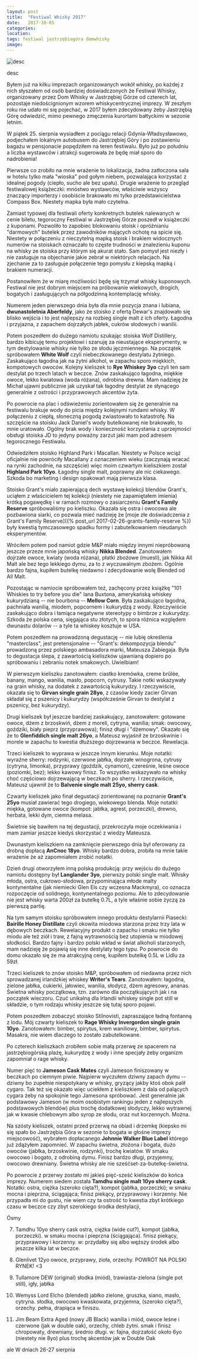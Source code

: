 ```yaml
---
layout: post
title:  "Festiwal Whisky 2017"
date:   2017-10-05
categories: 
location: 
tags: festiwal jastrzębiagóra domwhisky
image: 
---
```



<div class="post-image">
    <img src="{{ page.image }}" alt="desc" />
    <p class="post-image-caption">desc</p>
</div>

Byłem już na kilku imprezach organizowanych wokół whisky, po każdej z nich słyszałem od osób bardziej doświadczonych że Festiwal Whisky, organizowany przez Dom Whisky w Jastrzębiej Górze od czterech lat, pozostaje niedoścignionym wzorem whiskycentrycznej imprezy. W zeszłym roku nie udało mi się pojechać, w 2017 byłem zdecydowany żeby Jastrzębią Górę odwiedzić, mimo pewnego zmęczenia kurortami bałtyckimi w sezonie letnim.

W piątek 25. sierpnia wysiadłem z pociągu relacji Gdynia-Władsysławowo, podjechałem lokalnym autobusem do Jastrzębiej Góry i po zostawieniu bagażu w pensjonacie popędziłem na teren festiwalu. Było już po południu a liczba wystawców i atrakcji sugerowała że będę miał sporo do nadrobienia!

Pierwsze co zrobiło na mnie wrażenie to lokalizacja, żadna zatłoczona sala w hotelu tylko mała "wioska" pod gołym niebem, pozwalająca korzystać z idealnej pogody (ciepło, sucho ale bez upału). Drugie wrażenie to przegląd festiwalowej książeczki: mnóstwo wystawców, właściwie wszyscy znaczący importerzy i osobiście brakowało mi tylko przedstawicielstwa Compass Box. Niestety mapka była mało czytelna.

Zamiast typowej dla festiwali oferty konkretnych butelek nalewanych w cenie biletu, tegoroczny Festiwal w Jastrzębiej Górze poszedł w książeczki z kuponami. Pozwoliło to zapobiec blokowaniu stoisk i opróżnianiu "darmowych" butelek przez zawodników mających ochotę na spicie się. Niestety w połączeniu z nieczytelną mapką stoisk i brakiem widocznych numerów na stoiskach oznaczało to częste trudności w znalezieniu kuponu na whisky ze stoiska przy którym się akurat stało. Sam pomysł jest niezły i nie zasługuje na objechanie jakie zebrał w niektórych relacjach. Na zjechanie za to zasługuje połączenie tego pomysłu z kiepską mapką i brakiem numeracji.

Postanowiłem że w miarę możliwości będę się trzymał whisky kuponowych. Festiwal nie jest dobrym miejscem na próbowanie wiekowych, drogich, bogatych i zasługujących na półgodzinną kontemplację whisky.

Numerem jeden pierwszego dnia była dla mnie pozycja znana i lubiana, **dwunastoletnia Aberfeldy**, jako że stoisko z ofertą Dewar's znajdowało się blisko wejścia i to jest najlepszy na rozbieg single malt z ich oferty. Łagodna i przyjazna, z zapachem dojrzałych jabłek, cukrów słodowych i wanilii.

Potem poszedłem do dużego namiotu szukając stoiska Wolf Distillery, bardzo kibicuję temu projektowi i szanuję za nieustające eksperymenty, w tym destylowanie whisky nie tylko ze słodu jęczmiennego. Na początek spróbowałem **White Wolf** czyli niebeczkowanego destylatu żytniego. Zaskakująco łagodna jak na żytni alkohol, w zapachu sporo miękkich, kompotowych owoców. Kolejny kieliszek to **Rye Whiskey 3yo** czyli ten sam destylat po trzech latach w beczce. Znów zaskakująco łagodna, miękkie owoce, lekko kwiatowa (woda różana), odrobina drewna. Mam nadzieję że Michał ujawni publicznie jak uzyskał tak łagodny destylat ze słynącego generalnie z ostrości i przyprawowych akcentów żyta.

Po powrocie na plac i odświeżeniu zorientowałem się że generalnie na festiwalu brakuje wody do picia między kolejnymi rundami whisky. W połączeniu z ciepłą, słoneczną pogodą zwiastowało to katastrofę. Na szczęście na stoisku Jack Daniel's wody butelkowanej nie brakowało, to mnie uratowało. Ogólny brak wody i konieczność korzystania z uprzejmości obsługi stoiska JD to jedyny poważny zarzut jaki mam pod adresem tegorocznego Festiwalu.

Odwiedziłem stoisko Highland Park i Macallan. Niestety w Polsce wciąż oficjalnie nie powróciły Macallany z oznaczeniem wieku (zaczynają wracać na rynki zachodnie, na szczęście) więc moim czwartym kieliszkiem został **Highland Park 10yo**. Łagodny single malt, poprawny ale nic ciekawego. Szkoda bo marketing i design opakowań mają pierwsza klasa.

Stoisko Grant's miało zapierającą dech wystawę kolekcji blendów Grant's, uciąłem z właścicielem tej kolekcji (niestety nie zapamiętałem imienia) krótką pogawędkę i w ramach rozmowy o zasiarczeniu **Grant's Family Reserve** spróbowaliśmy po kieliszku. Okazała się ostra i owocowa ale pozbawiona siarki, co pozwala mieć nadzieję że [moje złe doświadczenia z Grant's Family Reserve]({% post_url 2017-02-26-grants-family-reserve %}) były kwestią tymczasowego spadku formy i zabutelkowaniem nieudanych eksperymentów.

Wróciłem potem pod namiot gdzie M&P miało między innymi niepróbowaną jeszcze przeze mnie japońską whisky **Nikka Blended**. Zanotowałem dojrzałe owoce, kwiaty (woda różana), płatki zbożowe (muesli), jak Nikka All Malt ale bez tego lekkiego dymu, za to z wyczuwalnym zbożem. Ogólnie bardzo fajna, kupiłem butelkę niedawno i zdecydowanie wolę Blended od All Malt.

Pozostając w namiocie spróbowałem też, zachęcony przez książkę "101 Whiskies to try before you die" Iana Buxtona, amerykańską whiskey kukurydzianą -- nie bourbona -- **Mellow Corn**. Była zaskakująco łagodna, pachniała wanilią, miodem, popcornem i kukurydzą z wody. Rzeczywiście zaskakująco dobra i łamiąca negatywne stereotypy o bimbrze z kukurydzy. Szkoda że polska cena, sięgająca stu złotych, to spora różnica względem dwunastu dolarów -- a tyle ta whiskey kosztuje w USA.

Potem poszedłem na prowadzoną degustację -- nie lubię określenia "masterclass", jest pretensjonalne -- "Grant's: dekompozycja blendu" prowadzoną przez polskiego ambasadora marki, Mateusza Zabiegaja. Była to degustacja ślepa, z zawartością kieliszków ujawnianą dopiero po spróbowaniu i zebraniu notek smakowych. Uwielbiam!

W pierwszym kieliszku zanotowałem: ciastko kremówka, creme brûlée, banany, mango, wanilia, masło, popcorn, cytrusy. Takie notki wskazywały na grain whisky, na dodatek z zawartością kukurydzy. I rzeczywiście, okazała się to **Girvan single grain 28yo**, z czasów kiedy zacier Girvan składał się z pszenicy i kukurydzy (współcześnie Girvan to destylat z pszenicy, bez kukurydzy).

Drugi kieliszek był jeszcze bardziej zaskakujący, zanotowałem: gotowane owoce, dżem z brzoskwiń, dżem z moreli, cytryna, wanilia; smak: owocowy, goździki, biały pieprz (przyprawowa); finisz długi i "dżemowy". Okazało się że to **Glenfiddich single malt 26yo**, a Mateusz wyjaśnił że brzoskwinie i morele w zapachu to kwestia dłuższego dojrzewania w beczce. Rewelacja.

Trzeci kieliszek to wyprawa w jeszcze innym kierunku. Moje notatki: wyraźne sherry: rodzynki, czerwone jabłka, dojrzałe winogrona, cytrusy (cytryna, limonka), przyprawy (goździk, cynamon), czereśnie, leśne owoce (poziomki, bez); lekko kawowy finisz. To wszystko wskazywało na whisky choć częściowo dojrzewającą w beczkach po sherry. I rzeczywiście, Mateusz ujawnił że to **Balvenie single malt 25yo, sherry cask**.

Czwarty kieliszek jako finał degustacji zorientowanej na poznanie **Grant's 25yo** musiał zawierać tego drogiego, wiekowego blenda. Moje notatki: miękka, gotowane owoce (kompot: jabłka, agrest, porzeczki), drewno, herbata, lekki dym, ciemna melasa.

Świetnie się bawiłem na tej degustacji, przekroczyła moje oczekiwania i mam zamiar jeszcze kiedyś skorzystać z wiedzy Mateusza.

Dwunastym kieliszkiem na zamknięcie pierwszego dnia był oferowany za drobną dopłacą **AnCnoc 18yo**. Whisky bardzo dobra, zrobiła na mnie takie wrażenie że aż zapomniałem zrobić notatki. 

Dzień drugi otworzyłem inną polską produkcją: przy wejściu do dużego namiotu dostępny był **Langlander 3yo**, pierwszy polski single malt. Whisky młoda, ostra, cukrowo-słodowa, przypominająca młode malty kontynentalne (jak niemiecki Glen Els czy wczesna Mackmyra), co oznacza rozpoczęcie od solidnego, kontynentalnego poziomu. Ale to zdecydowanie nie jest whisky warta 200zł za butelkę 0.7L, a tyle właśnie sobie życzą za pierwszą partię.

Na tym samym stoisku spróbowałem innego produktu destylarnii Piasecki: **Bairille Honey Distillate** czyli okowita miodowa starzona przez trzy lata w dębowych beczkach. Rewelacyjny produkt o zapachu i smaku nie tylko miodu ale też ziół i traw, z fajną wytrawnością bez utopienia w miodowej słodkości. Bardzo fajny i bardzo polski wkład w świat alkoholi starzonych, mam nadzieję że pojawią się inne destylaty tego typu. Po powrocie do domu okazało się że ma atrakcyjną cenę, kupiłem butelkę 0.5L w Lidlu za 59zł.

Trzeci kieliszek to znów stoisko M&P, spróbowałem od niedawna przez nich sprowadzanej irlandzkiej whiskey **Writer's Tears**. Zanotowałem: łagodna, zielone jabłka, cukierki, jałowiec, wanilia, słodycz, dżem agresowy, ananas. Świetna whisky początkowa, tzn. zarówno dla początkujących jak i na początek wieczoru. Czuć unikalną dla Irlandii whiskey single pot still w składzie, o tym rodzaju whisky jeszcze się tutaj sporo pojawi.

Potem poszedłem zobaczyć stoisko Stilnovisti, zapraszające ładną fontanną z lodu. Mój czwarty kieliszek to **Rage Whisky Invergordon single grain 10yo**. Zanotowałem: bimber, spirytus, krem waniliowy, bimber, spirytus. Masakra, nie wiem dlaczego to zostało zabutelkowane.

Po czterech kieliszkach zrobiłem sobie małą przerwę ze spacerem na jastrzębiogórską plażę, kukurydzę z wody i inne specjały żeby organizm zapomniał o rage whisky.

Numer pięć to **Jameson Cask Mates** czyli Jameson finiszowany w beczkach po ciemnym piwie. Najpierw wyczułem dziwny zapach dymu -- dziwny bo zupełnie niespotykany w whisky, gryzący jakby ktoś obok palił cygaro. Tak też się okazało więc uciekłem z kieliszkiem z dala od palących cygara żeby na spokojnie tego Jamesona spróbować. Jest generalnie jak podstawowy Jameson (w moim osobistym rankingu jeden z najlepszych podstawowych blendów) plus trochę dodatkowej słodyczy, lekko wytrawnej jak w kwasie chlebowym albo syrop ze słodu, oraz nut korzennych. Można.

Na szósty kieliszek, ostatni przed przerwą na obiad i drzemkę (kiepsko mi się spało bo Jastrzębia Góra w sezonie to bogata w głośne imprezy miejscowość), wybrałem dopłacanego **Johnnie Walker Blue Label** którego już zdążyłem zapomnieć. W zapachu świetna, złożona i bogata, dużo owoców (jabłka, brzoskwinie, rodzynki), trochę kwiatów. W smaku owocowo i bogato, z odrobiną dymu. Finisz bardzo długi, przyjemny, owocowo drewniany. Świetna whisky ale nie sześćset-za-butelkę-świetna.

Po powrocie z przerwy zostało mi jakieś pięć-sześć kieliszków do końca imprezy. Numerem siedem została **Tamdhu single malt 10yo sherry cask**. Notatki: ostra, ciężka (szeroko cięta?), kompot (jabłka, porzeczki); w smaku mocna i pieprzna, ściągająca; finisz piekący, przyprawowy i korzenny. Nie przypadła mi do gustu, nie wiem czy ta ostrość to kwestia zbyt krótkiego czasu w beczce czy zbyt szerokiego środka destylacji,

Ósmy


7. Tamdhu 10yo sherry cask
ostra, ciężka (wide cut?), kompot (jabłka, porzeczki). w smaku mocna i pieprzna (ściągająca). finisz piekący, przyprawowy i korzenny.
w: przydałby się albo węższy środek albo jeszcze kilka lat w beczce.

8. Glenlivet 12yo
owoce, przyprawy, zioła, orzechy.
POWRÓT NA POLSKI RYNEK! <3 

9. Tullamore DEW (original)
słodka (miód), trawiasta-zielona (single pot still), igły, jabłka

10. Wemyss Lord Elcho (blended)
jabłko zielone, gruszka, siano, masło, cytryna. słodka, owocowo kwaskowata, przyjemna, (szeroko cięta?), orzechy. pełna, drapiąca w finiszu.

11. Jim Beam Extra Aged (nowy JB Black)
wanilia i miód, owoce leśne i czerwone (jak w double oak), orzechy, chleb żytni. smak i finisz chropowaty, drewniany, średnio długi.
w: fajna, dojrzałość około 6yo (niestety nie 8yo) plus trochę akcentów jak w Double Oak




  ale   W dniach 26-27 sierpnia 



